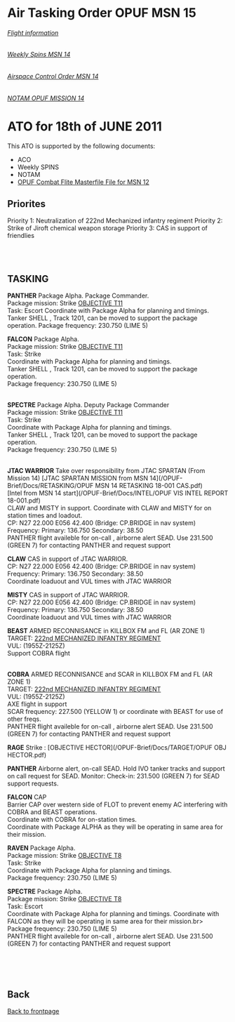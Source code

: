 # Air Tasking Order OPUF MSN 15


###### [Flight information](/OPUF-Brief/Docs/Flights.html)
###### [Weekly Spins MSN 14](/OPUF-Brief/Docs/SPINS_15.html)
###### [Airspace Control Order MSN 14](/OPUF-Brief/Docs/ACO/ACO_15.html)
###### [NOTAM OPUF MISSION 14](/OPUF-Brief/Docs/NOTAM/NOTAM_15.html)

# ATO for 18th of JUNE 2011
This ATO is supported by the following documents: <br>
* ACO
* Weekly SPINS
* NOTAM
* [OPUF Combat Flite Masterfile File for MSN 12](/OPUF-Brief/Combatflite/OPUF_MSN_12.cf)


## Priorites
Priority 1: Neutralization of 222nd Mechanized infantry regiment
Priority 2: Strike of Jiroft chemical weapon storage
Priority 3: CAS in support of friendlies


<br>
<br>

## TASKING 



**PANTHER**
Package Alpha. Package Commander. <br>
Package mission: Strike [OBJECTIVE T11](/OPUF-Brief/Docs/TARGET/nsst_target_T11.pdf)<br>
Task: Escort
Coordinate with Package Alpha for planning and timings.
Tanker SHELL , Track 1201, can be moved to support the package operation.
Package frequency: 230.750	(LIME 5)
<br>


**FALCON**
Package Alpha.  <br>
Package mission: Strike [OBJECTIVE T11](/OPUF-Brief/Docs/TARGET/nsst_target_T11.pdf)<br>
Task: Strike<br>
Coordinate with Package Alpha for planning and timings.<br>
Tanker SHELL , Track 1201, can be moved to support the package operation.<br>
Package frequency: 230.750	(LIME 5)<br>
<br>


**SPECTRE**
Package Alpha. Deputy Package Commander <br>
Package mission: Strike [OBJECTIVE T11](/OPUF-Brief/Docs/TARGET/nsst_target_T11.pdf)<br>
Task: Strike<br>
Coordinate with Package Alpha for planning and timings.<br>
Tanker SHELL , Track 1201, can be moved to support the package operation.<br>
Package frequency: 230.750	(LIME 5)<br>
<br>


**JTAC WARRIOR**
Take over responsibility from JTAC SPARTAN (From Mission 14)
[JTAC SPARTAN MISSION from MSN 14](/OPUF-Brief/Docs/RETASKING/OPUF MSN 14 RETASKING  18-001 CAS.pdf)<br>
[Intel from MSN 14 start](/OPUF-Brief/Docs/INTEL/OPUF VIS INTEL REPORT 18-001.pdf)<br>
CLAW and MISTY in support. Coordinate with CLAW and MISTY for on station times and loadout. <br>
CP: N27 22.000 E056 42.400 (Bridge: CP.BRIDGE in nav system) <br>
Frequency: Primary: 136.750  Secondary: 38.50 <br>
PANTHER flight availeble for on-call , airborne alert SEAD. Use  231.500 (GREEN 7) for contacting PANTHER and request support<br>


**CLAW**
CAS in support of JTAC WARRIOR. <br>
CP: N27 22.000 E056 42.400 (Bridge: CP.BRIDGE in nav system) <br>
Frequency: Primary: 136.750  Secondary: 38.50 <br>
Coordinate loaduout and VUL times with JTAC WARRIOR <br>

**MISTY**
CAS in support of JTAC WARRIOR. <br>
CP: N27 22.000 E056 42.400 (Bridge: CP.BRIDGE in nav system) <br>
Frequency: Primary: 136.750  Secondary: 38.50 <br>
Coordinate loaduout and VUL times with JTAC WARRIOR <br>

**BEAST**
ARMED RECONNISANCE in KILLBOX FM and FL (AR ZONE 1)<br>
TARGET: [222nd MECHANIZED INFANTRY REGIMENT](/OPUF-Brief/Docs/Enemy/222ND_IFV_REGT.html)<br>
VUL: (1955Z-2125Z)<br>
Support COBRA flight <br>
<br>


**COBRA**
ARMED RECONNISANCE and SCAR in KILLBOX FM and FL (AR ZONE 1)<br>
TARGET: [222nd MECHANIZED INFANTRY REGIMENT](/OPUF-Brief/Docs/Enemy/222ND_IFV_REGT.html)<br>
VUL: (1955Z-2125Z)<br>
AXE flight in support <br>
SCAR frequency:	227.500	(YELLOW 1)  or coordinate with BEAST for use of other freqs.<br>
PANTHER flight availeble for on-call , airborne alert SEAD. Use  231.500 (GREEN 7) for contacting PANTHER and request support<br>


**RAGE**
Strike : [OBJECTIVE HECTOR](/OPUF-Brief/Docs/TARGET/OPUF OBJ HECTOR.pdf)<br>


**PANTHER**
Airborne alert, on-call SEAD.
Hold IVO tanker tracks	and support on call request for SEAD.
Monitor: Check-in: 231.500 (GREEN 7) for SEAD support requests.


**FALCON**
CAP<br>
Barrier CAP over western side of FLOT to prevent enemy AC interfering with COBRA and BEAST operations. <br>
Coordinate with COBRA for on-station times.<br>
Coordinate with Package ALPHA as they will be operating in same area for their mission.


**RAVEN**
Package Alpha.  <br>
Package mission: Strike [OBJECTIVE T8](/OPUF-Brief/Docs/TARGET/nsst_target_T8.pdf)<br>
Task: Strike<br>
Coordinate with Package Alpha for planning and timings.<br>
Package frequency: 230.750	(LIME 5)<br>


**SPECTRE**
Package Alpha.  <br>
Package mission: Strike [OBJECTIVE T8](/OPUF-Brief/Docs/TARGET/nsst_target_T8.pdf)<br>
Task: Escort<br>
Coordinate with Package Alpha for planning and timings.  Coordinate with FALCON as they will be operating in same area for their mission.br>
Package frequency: 230.750	(LIME 5)<br>
PANTHER flight availeble for on-call , airborne alert SEAD. Use  231.500 (GREEN 7) for contacting PANTHER and request support<br>

<br>
<br>
<br>




## Back
[Back to frontpage](https://132nd-vwing.github.io/OPUF-Brief/)